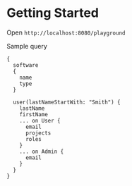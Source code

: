 # Getting Started

Open `http://localhost:8080/playground`

Sample query
```
{
  software
  {
    name
    type
  }
  
  user(lastNameStartWith: "Smith") {
    lastName
    firstName
    ... on User {
      email
      projects
      roles
    }
    ... on Admin {
      email
    }
  }
}
```

